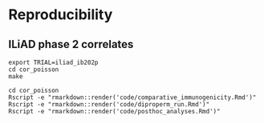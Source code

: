 # Reproducibility 

## ILiAD phase 2 correlates

```{bash covpn_correlates_cor_poisson_iliad_ib202p.pdf}
export TRIAL=iliad_ib202p
cd cor_poisson
make 
```

```{bash Rmd}
cd cor_poisson
Rscript -e "rmarkdown::render('code/comparative_immunogenicity.Rmd')"
Rscript -e "rmarkdown::render('code/diproperm_run.Rmd')"
Rscript -e "rmarkdown::render('code/posthoc_analyses.Rmd')"

```
